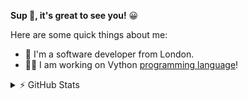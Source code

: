 **Sup 👋, it's great to see you!** 😀

Here are some quick things about me:

- 🔭 I'm a software developer from London.
- 👨‍💻 I am working on Vython [programming language](https://github.com/cvython/Vython)!


<details>
  <summary>⚡ GitHub Stats</summary>

  ![Github stats](https://github-readme-stats.vercel.app/api?username=autotradeco&show_icons=true&count_private=true&theme=vision-friendly-dark&icon_color=ffd95b)
 
  [![Top Langs](https://github-readme-stats.vercel.app/api/top-langs/?username=autotradeco&hide=html&theme=vision-friendly-dark&icon_color=ffd95b)](https://github.com/twopirllc/github-readme-stats)
  
  ![Streak](https://github-readme-streak-stats.herokuapp.com/?user=autotradeco&hide=html&theme=vision-friendly-dark&icon_color=ffd95b)
  
  
</details>


